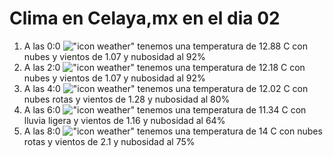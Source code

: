# Clima en Celaya,mx en el dia 02

1. A las 0:0 !["icon weather"](http://openweathermap.org/img/w/04n.png) tenemos una temperatura de 12.88 C con nubes y  vientos de 1.07 y nubosidad al 92%
1. A las 2:0 !["icon weather"](http://openweathermap.org/img/w/04n.png) tenemos una temperatura de 12.18 C con nubes y  vientos de 1.07 y nubosidad al 92%
1. A las 4:0 !["icon weather"](http://openweathermap.org/img/w/04n.png) tenemos una temperatura de 12.02 C con nubes rotas y  vientos de 1.28 y nubosidad al 80%
1. A las 6:0 !["icon weather"](http://openweathermap.org/img/w/10n.png) tenemos una temperatura de 11.34 C con lluvia ligera y  vientos de 1.16 y nubosidad al 64%
1. A las 8:0 !["icon weather"](http://openweathermap.org/img/w/04d.png) tenemos una temperatura de 14 C con nubes rotas y  vientos de 2.1 y nubosidad al 75%
